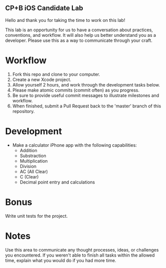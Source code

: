 ## CP+B iOS Candidate Lab

Hello and thank you for taking the time to work on this lab!

This lab is an opportunity for us to have a conversation about practices, conventions, and workflow. It will also help us better understand you as a developer. Please use this as a way to communicate through your craft.


# Workflow

1. Fork this repo and clone to your computer.
2. Create a new Xcode project.
3. Allow yourself 2 hours, and work through the development tasks below.
4. Please make atomic commits (commit often) as you progress. 
5. Be sure to provide useful commit messages to illustrate milestones and workflow.
6. When finished, submit a Pull Request back to the 'master' branch of this repository.


# Development

* Make a calculator iPhone app with the following capabilities:
  - Addition
  - Substraction
  - Multiplication
  - Division
  - AC (All Clear)
  - C (Clear)
  - Decimal point entry and calculations


# Bonus

Write unit tests for the project.


# Notes

Use this area to communicate any thought processes, ideas, or challenges you encountered. If you weren't able to finish all tasks within the allowed time, explain what you would do if you had more time.
